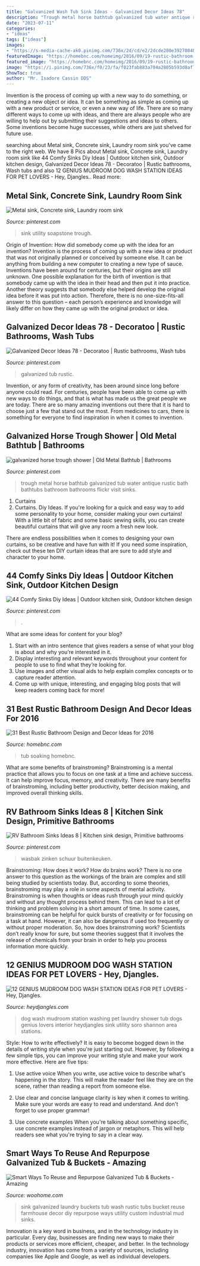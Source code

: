 ```yaml
---
title: "Galvanized Wash Tub Sink Ideas - Galvanized Decor Ideas 78"
description: "Trough metal horse bathtub galvanized tub water antique rustic bath bathtubs bathroom bathrooms flickr visit sinks"
date: "2023-07-11"
categories:
- "ideas"
tags: ["ideas"]
images:
- "https://s-media-cache-ak0.pinimg.com/736x/2d/cd/e2/2dcde280e39270848e5b094cd0759886.jpg"
featuredImage: "https://homebnc.com/homeimg/2016/09/19-rustic-bathroom-design-decor-ideas-homebnc.jpg?cda910"
featured_image: "https://homebnc.com/homeimg/2016/09/19-rustic-bathroom-design-decor-ideas-homebnc.jpg?cda910"
image: "https://i.pinimg.com/736x/f0/23/fa/f023fab883a704a2805b593d8af7c075.jpg"
ShowToc: true
author: "Mr. Isadore Cassin DDS"
---
```



Invention is the process of coming up with a new way to do something, or creating a new object or idea. It can be something as simple as coming up with a new product or service, or even a new way of life. There are so many different ways to come up with ideas, and there are always people who are willing to help out by submitting their suggestions and ideas to others. Some inventions become huge successes, while others are just shelved for future use.

	

		
searching about Metal sink, Concrete sink, Laundry room sink you've came to the right web. We have 8 Pics about Metal sink, Concrete sink, Laundry room sink like 44 Comfy Sinks Diy Ideas | Outdoor kitchen sink, Outdoor kitchen design, Galvanized Decor Ideas 78 - Decoratoo | Rustic bathrooms, Wash tubs and also 12 GENIUS MUDROOM DOG WASH STATION IDEAS FOR PET LOVERS - Hey, Djangles.. Read more:
		
    
## Metal Sink, Concrete Sink, Laundry Room Sink

<img loading=lazy src="https://i.pinimg.com/736x/07/41/68/07416861891fa39f6738e632c1e82b5f.jpg" onerror="this.onerror=null;this.src='https://tse1.mm.bing.net/th?id=OIP.hRG1mUs0OhgLyrFwaHSOuwHaFj&amp;pid=15.1';" alt="Metal sink, Concrete sink, Laundry room sink">

_Source: pinterest.com_

>sink utility soapstone trough. 

	

Origin of Invention: How did somebody come up with the idea for an invention?
Invention is the process of coming up with a new idea or product that was not originally planned or conceived by someone else. It can be anything from building a new computer to creating a new type of sauce. Inventions have been around for centuries, but their origins are still unknown. One possible explanation for the birth of invention is that somebody came up with the idea in their head and then put it into practice. Another theory suggests that somebody else helped develop the original idea before it was put into action. Therefore, there is no one-size-fits-all answer to this question – each person’s experience and knowledge will likely differ on how they came up with the original product or idea.

    
## Galvanized Decor Ideas 78 - Decoratoo | Rustic Bathrooms, Wash Tubs

<img loading=lazy src="https://i.pinimg.com/736x/f0/23/fa/f023fab883a704a2805b593d8af7c075.jpg" onerror="this.onerror=null;this.src='https://tse3.mm.bing.net/th?id=OIP.IVJo9c1vJsEOO-cfBDLYNwAAAA&amp;pid=15.1';" alt="Galvanized Decor Ideas 78 - Decoratoo | Rustic bathrooms, Wash tubs">

_Source: pinterest.com_

>galvanized tub rustic. 

	

Invention, or any form of creativity, has been around since long before anyone could read. For centuries, people have been able to come up with new ways to do things, and that is what has made us the great people we are today. There are so many amazing inventions out there that it is hard to choose just a few that stand out the most. From medicines to cars, there is something for everyone to find inspiration in when it comes to invention.

    
## Galvanized Horse Trough Shower | Old Metal Bathtub | Bathrooms

<img loading=lazy src="https://s-media-cache-ak0.pinimg.com/736x/2d/cd/e2/2dcde280e39270848e5b094cd0759886.jpg" onerror="this.onerror=null;this.src='https://tse1.mm.bing.net/th?id=OIP.S8VHbtRDfJ37Y-OCdN7BnQHaFj&amp;pid=15.1';" alt="galvanized horse trough shower | Old Metal Bathtub | Bathrooms">

_Source: pinterest.com_

>trough metal horse bathtub galvanized tub water antique rustic bath bathtubs bathroom bathrooms flickr visit sinks. 

	

1. Curtains
1. Curtains. Diy Ideas.
If you're looking for a quick and easy way to add some personality to your home, consider making your own curtains! With a little bit of fabric and some basic sewing skills, you can create beautiful curtains that will give any room a fresh new look.

There are endless possibilities when it comes to designing your own curtains, so be creative and have fun with it! If you need some inspiration, check out these ten DIY curtain ideas that are sure to add style and character to your home.

    
## 44 Comfy Sinks Diy Ideas | Outdoor Kitchen Sink, Outdoor Kitchen Design

<img loading=lazy src="https://i.pinimg.com/736x/fa/fd/37/fafd370c25b48a9e1064324292ccad49.jpg" onerror="this.onerror=null;this.src='https://tse4.mm.bing.net/th?id=OIP.cY9yzzY1t6nnJ72Ro-MkZAHaNJ&amp;pid=15.1';" alt="44 Comfy Sinks Diy Ideas | Outdoor kitchen sink, Outdoor kitchen design">

_Source: pinterest.com_

>. 

	

What are some ideas for content for your blog?
1. Start with an intro sentence that gives readers a sense of what your blog is about and why you’re interested in it.
2. Display interesting and relevant keywords throughout your content for people to use to find what they’re looking for.
3. Use images and other visual aids to help explain complex concepts or to capture reader attention.
4. Come up with unique, interesting, and engaging blog posts that will keep readers coming back for more!

    
## 31 Best Rustic Bathroom Design And Decor Ideas For 2016

<img loading=lazy src="https://homebnc.com/homeimg/2016/09/19-rustic-bathroom-design-decor-ideas-homebnc.jpg?cda910" onerror="this.onerror=null;this.src='https://tse2.mm.bing.net/th?id=OIP.QbCvSRQkxbfl8YqHjrXPZgHaKq&amp;pid=15.1';" alt="31 Best Rustic Bathroom Design and Decor Ideas for 2016">

_Source: homebnc.com_

>tub soaking homebnc. 

	

What are some benefits of brainstroming?
Brainstroming is a mental practice that allows you to focus on one task at a time and achieve success. It can help improve focus, memory, and creativity. There are many benefits of brainstroming, including better productivity, better decision making, and improved overall thinking skills.

    
## RV Bathroom Sinks Ideas 8 | Kitchen Sink Design, Primitive Bathrooms

<img loading=lazy src="https://i.pinimg.com/736x/55/23/c3/5523c3a04c3570c4ae767b391e49a0d0.jpg" onerror="this.onerror=null;this.src='https://tse4.mm.bing.net/th?id=OIP.2O5HTzIk2DcHLNG1NVgRcwHaFj&amp;pid=15.1';" alt="RV Bathroom Sinks Ideas 8 | Kitchen sink design, Primitive bathrooms">

_Source: pinterest.com_

>wasbak zinken schuur buitenkeuken. 

	

Brainstroming: How does it work?
How do brains work? There is no one answer to this question as the workings of the brain are complex and still being studied by scientists today. But, according to some theories, brainstroming may play a role in some aspects of mental activity. Brainstroming is when thoughts or ideas rush through your mind quickly and without any thought process behind them. This can lead to a lot of thinking and problem solving in a short amount of time. In some cases, brainstroming can be helpful for quick bursts of creativity or for focusing on a task at hand. However, it can also be dangerous if used too frequently or without proper moderation. So, how does brainstroming work? Scientists don’t really know for sure, but some theories suggest that it involves the release of chemicals from your brain in order to help you process information more quickly.

    
## 12 GENIUS MUDROOM DOG WASH STATION IDEAS FOR PET LOVERS - Hey, Djangles.

<img loading=lazy src="https://heydjangles.com/wp-content/uploads/2018/08/SHANNON-SORO-DOG-WASH-MUDROOM.jpg" onerror="this.onerror=null;this.src='https://tse4.mm.bing.net/th?id=OIP.mklu--jrDUjO7CI40_PvrQHaLH&amp;pid=15.1';" alt="12 GENIUS MUDROOM DOG WASH STATION IDEAS FOR PET LOVERS - Hey, Djangles.">

_Source: heydjangles.com_

>dog wash mudroom station washing pet laundry shower tub dogs genius lovers interior heydjangles sink utility soro shannon area stations. 

	

Style: How to write effectively?
It is easy to become bogged down in the details of writing style when you're just starting out. However, by following a few simple tips, you can improve your writing style and make your work more effective. Here are five tips:
1. Use active voice
When you write, use active voice to describe what's happening in the story. This will make the reader feel like they are on the scene, rather than reading a report from someone else.

2. Use clear and concise language
 clarity is key when it comes to writing. Make sure your words are easy to read and understand. And don't forget to use proper grammar!

3. Use concrete examples    When you're talking about something specific, use concrete examples instead of jargon or metaphors. This will help readers see what you're trying to say in a clear way.

    
## Smart Ways To Reuse And Repurpose Galvanized Tub &amp; Buckets - Amazing

<img loading=lazy src="http://www.woohome.com/wp-content/uploads/2015/10/Galvanized-Tub-Buckets-WooHome-31.jpg" onerror="this.onerror=null;this.src='https://tse1.mm.bing.net/th?id=OIP.w-CsCGEwS2m34NlXZWmh-QHaId&amp;pid=15.1';" alt="Smart Ways To Reuse and Repurpose Galvanized Tub &amp; Buckets - Amazing">

_Source: woohome.com_

>sink galvanized laundry buckets tub wash rustic tubs bucket reuse farmhouse decor diy repurpose ways utility custom industrial mud sinks. 

	

Innovation is a key word in business, and in the technology industry in particular. Every day, businesses are finding new ways to make their products or services more efficient, cheaper, and better. In the technology industry, innovation has come from a variety of sources, including companies like Apple and Google, as well as individual developers.

